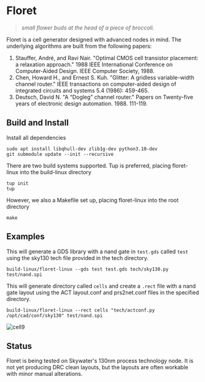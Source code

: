 # Floret

> *small flower buds at the head of a piece of broccoli.*

Floret is a cell generator designed with advanced nodes in mind. The underlying algorithms are built from the following papers:

1. Stauffer, André, and Ravi Nair. "Optimal CMOS cell transistor placement: a relaxation approach." 1988 IEEE International Conference on Computer-Aided Design. IEEE Computer Society, 1988.
2. Chen, Howard H., and Ernest S. Kuh. "Glitter: A gridless variable-width channel router." IEEE transactions on computer-aided design of integrated circuits and systems 5.4 (1986): 459-465.
3. Deutsch, David N. "A “Dogleg” channel router." Papers on Twenty-five years of electronic design automation. 1988. 111-119.

## Build and Install

Install all dependencies
```
sudo apt install libqhull-dev zlib1g-dev python3.10-dev
git submodule update --init --recursive
```

There are two build systems supported. Tup is preferred, placing floret-linux into the build-linux directory
```
tup init
tup
```

However, we also a Makefile set up, placing floret-linux into the root directory
```
make
```

## Examples

This will generate a GDS library with a nand gate in `test.gds` called `test` using the sky130 tech file provided in the tech directory.
```
build-linux/floret-linux --gds test test.gds tech/sky130.py test/nand.spi
```

This will generate directory called `cells` and create a `.rect` file with a nand gate layout using the ACT layout.conf and prs2net.conf files in the specified directory.
```
build-linux/floret-linux --rect cells "tech/actconf.py /opt/cad/conf/sky130" test/nand.spi
```

![cell9](https://github.com/broccolimicro/floret/assets/8902287/7a0c31fb-39dc-45f7-978e-13e30e06b2bb)

## Status

Floret is being tested on Skywater's 130nm process technology node. It is not yet producing DRC clean layouts, but the layouts are often workable with minor manual alterations.
